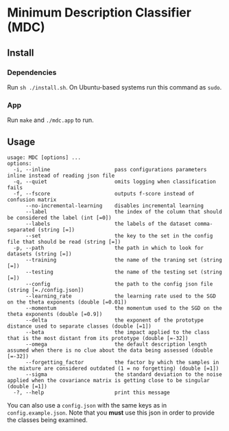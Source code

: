 # Minimum Description Classifier (MDC)

## Install

### Dependencies

Run `sh ./install.sh`. On Ubuntu-based systems run this command as `sudo`.

### App

Run `make` and `./mdc.app` to run.

## Usage

```
usage: MDC [options] ... 
options:
  -i, --inline                     pass configurations parameters inline instead of reading json file
  -q, --quiet                      omits logging when classification fails
  -f, --fscore                     outputs f-score instead of confusion matrix
      --no-incremental-learning    disables incremental learning
      --label                      the index of the column that should be considered the label (int [=0])
      --labels                     the labels of the dataset comma-separated (string [=])
      --set                        the key to the set in the config file that should be read (string [=])
  -p, --path                       the path in which to look for datasets (string [=])
      --training                   the name of the traning set (string [=])
      --testing                    the name of the testing set (string [=])
      --config                     the path to the config json file (string [=./config.json])
      --learning_rate              the learning rate used to the SGD on the theta exponents (double [=0.01])
      --momentum                   the momentum used to the SGD on the theta exponents (double [=0.9])
      --delta                      the exponent of the prototype distance used to separate classes (double [=1])
      --beta                       the impact applied to the class that is the most distant from its prototype (double [=-32])
      --omega                      the default description length assumed when there is no clue about the data being assessed (double [=-32])
      --forgetting_factor          the factor by which the samples in the mixture are considered outdated (1 = no forgetting) (double [=1])
      --sigma                      the standard deviation to the noise applied when the covariance matrix is getting close to be singular (double [=1])
  -?, --help                       print this message
```

You can also use a `config.json` with the same keys as in `config.example.json`. Note that you **must** use this json in order to provide the classes being examined.
